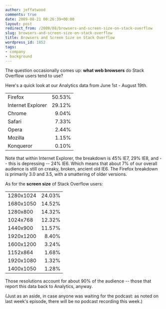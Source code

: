```yaml
---
author: jeffatwood
comments: true
date: 2009-08-21 00:26:39+00:00
layout: post
redirect_from: /2009/08/browsers-and-screen-size-on-stack-overflow
slug: browsers-and-screen-size-on-stack-overflow
title: Browsers and Screen Size on Stack Overflow
wordpress_id: 1852
tags:
- company
- background
---
```



The question occasionally comes up: **what web browsers** do Stack Overflow users tend to use?



Here's a quick look at our Analytics data from June 1st - August 19th.



<table width="300" >
<tr >
<td >Firefox
<td align="right" >50.53%</tr>
<tr >
<td >Internet Explorer
<td align="right" >29.12%</tr>
<tr >
<td >Chrome
<td align="right" >9.04%</tr>
<tr >
<td >Safari
<td align="right" >7.33%</tr>
<tr >
<td >Opera
<td align="right" >2.44%</tr>
<tr >
<td >Mozilla
<td align="right" >1.15%</tr>
<tr >
<td >Konqueror
<td align="right" >0.10%</tr>
</table>



Note that within Internet Explorer, the breakdown is 45% IE7, 29% IE8, and -- this is depressing -- 24% IE6. Which means that about 7% of our overall audience is still on creaky, broken, ancient old IE6. The Firefox breakdown is primarily 3.0 and 3.5, with a smattering of older versions.



As for the **screen size** of Stack Overflow users:



<table width="250" >
<tr >
<td >1280x1024
<td align="right" >24.03%</tr>
<tr >
<td >1680x1050
<td align="right" >14.52%</tr>
<tr >
<td >1280x800
<td align="right" >14.32%</tr>
<tr >
<td >1024x768
<td align="right" >12.32%</tr>
<tr >
<td >1440x900
<td align="right" >11.57%</tr>
<tr >
<td >1920x1200
<td align="right" >8.40%</tr>
<tr >
<td >1600x1200
<td align="right" >3.24%</tr>
<tr >
<td >1152x864
<td align="right" >1.68%</tr>
<tr >
<td >1920x1080
<td align="right" >1.32%</tr>
<tr >
<td >1400x1050
<td align="right" >1.28%</tr>
</table>



Those resolutions account for about 90% of the audience -- those that report this data back to Analytics, anyway.



(Just as an aside, in case anyone was waiting for the podcast: as noted on last week's episode, there will be no podcast recording this week.)

